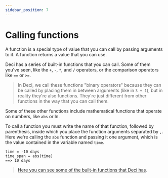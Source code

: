 ```yaml
---
sidebar_position: 7
---
```


# Calling functions

A function is a special type of value that you can call by passing arguments to it. A function returns a value that you can use.

Deci has a series of built-in functions that you can call. Some of them you've seen, like the `+`, `-`, `*`, and `/` operators, or the comparison operators like `==` or `>=`.

> In Deci, we call these functions "binary operators" because they can be called by placing them in between arguments (like in `3 + 1`), but in reality they're also functions. They're just different from other functions in the way that you can call them.

Some of these other functions include mathematical functions that operate on numbers, like `abs` or ln.

To call a function you must write the name of that function, followed by parenthesis, inside which you place the function arguments separated by `,`. Here we're calling the `abs` function and passing it one argument, which is the value contained in the variable named `time`.

```deci live
time = -10 days
time_span = abs(time)
==> 10 days
```

> [Here you can see some of the built-in functions that Deci has](/docs/built-in%20functions/functions-for-numbers).
